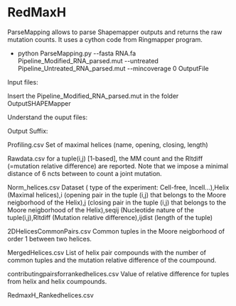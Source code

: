 # RedMaxH

ParseMapping allows to parse Shapemapper outputs and returns the raw mutation counts. It uses a cython code from Ringmapper program.

  - python ParseMapping.py --fasta RNA.fa Pipeline_Modified_RNA_parsed.mut --untreated  Pipeline_Untreated_RNA_parsed.mut   --mincoverage 0 OutputFile


Input files:

Insert the Pipeline_Modified_RNA_parsed.mut in the folder OutputSHAPEMapper 

Understand the ouput files:

Output Suffix:

Profiling.csv  Set of maximal helices (name, opening, closing, length)

Rawdata.csv  for a tuple(i,j) [1-based], the MM count and the Rltdiff (=mutation relative difference) are reported. Note that we impose a minimal distance of 6 ncts 
between to count a joint mutation. 


Norm_helices.csv  Dataset ( type of the experiment: Cell-free, Incell...),Helix (Maximal helices),i (opening pair in the tuple (i,j) that belongs to the Moore neigborhood of the Helix),j (closing pair in the tuple (i,j) that belongs to the Moore neigborhood of the Helix),seqij (Nucleotide nature of the tuple(i,j),Rltdiff (Mutation relative difference),ijdist (length of the tuple)

2DHelicesCommonPairs.csv  Common tuples in the Moore neigborhood of order 1 between two helices.

MergedHelices.csv         List of helix pair compounds with the number of common tuples and the mutation relative difference of the coumpound.


contributingpairsforrankedhelices.csv  Value of relative difference for tuples from helix and helix coumpounds.

RedmaxH_Rankedhelices.csv 
